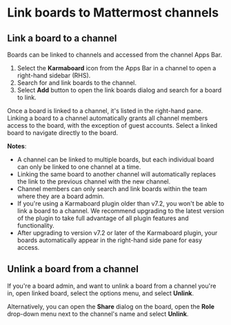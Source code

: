 # Link boards to Mattermost channels

## Link a board to a channel

Boards can be linked to channels and accessed from the channel Apps Bar.

1. Select the **Karmaboard** icon from the Apps Bar in a channel to open a right-hand sidebar (RHS).
2. Search for and link boards to the channel.
3. Select **Add** button to open the link boards dialog and search for a board to link.

Once a board is linked to a channel, it's listed in the right-hand pane. Linking a board to a channel automatically grants all channel members access to the board, with the exception of guest accounts. Select a linked board to navigate directly to the board.

**Notes**:
- A channel can be linked to multiple boards, but each individual board can only be linked to one channel at a time.
- Linking the same board to another channel will automatically replaces the link to the previous channel with the new channel.
- Channel members can only search and link boards within the team where they are a board admin.
- If you're using a Karmaboard plugin older than v7.2, you won't be able to link a board to a channel. We recommend upgrading to the latest version of the plugin to take full advantage of all plugin features and functionality.
- After upgrading to version v7.2 or later of the Karmaboard plugin, your boards automatically appear in the right-hand side pane for easy access.

## Unlink a board from a channel

If you're a board admin, and want to unlink a board from a channel you're in, open linked board, select the options menu, and select **Unlink**.

Alternatively, you can open the **Share** dialog on the board, open the **Role** drop-down menu next to the channel's name and select **Unlink**.
